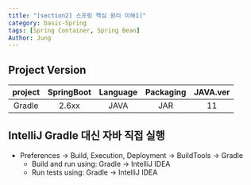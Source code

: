 ```yaml
---
title: "[section2] 스프링 핵심 원리 이해1]"
category: basic-Spring
tags: [Spring Container, Spring Bean]
Author: Jung
---
```


## Project Version

| project | SpringBoot | Language | Packaging | JAVA.ver |
| :-----: | :--------: | :------: | :-------: | :------: |
| Gradle  |   2.6xx    |   JAVA   |    JAR    |    11    |

## IntelliJ Gradle 대신 자바 직접 실행

- Preferences -> Build, Execution, Deployment -> BuildTools -> Gradle
  - Build and run using: Gradle -> IntelliJ IDEA
  - Run tests using: Gradle -> IntelliJ IDEA
